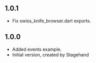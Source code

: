 
## 1.0.1

- Fix swiss_knife_browser.dart exports.

## 1.0.0

- Added events example.
- Initial version, created by Stagehand

